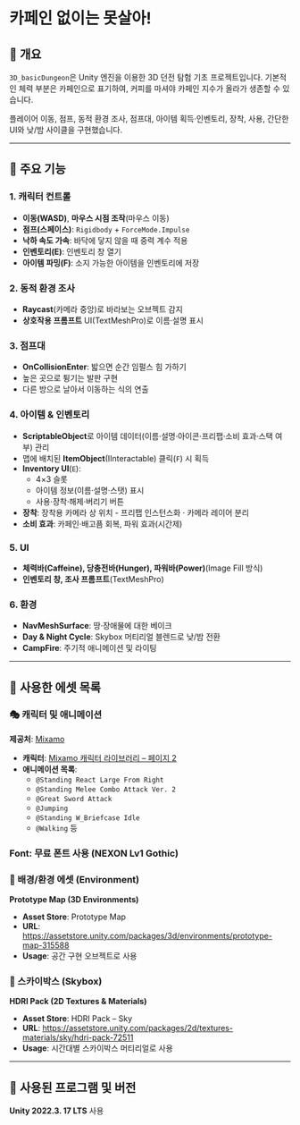 # 카페인 없이는 못살아!


## 📖 개요
`3D_basicDungeon`은 Unity 엔진을 이용한 3D 던전 탐험 기초 프로젝트입니다.
기본적인 체력 부분은 카페인으로 표기하여, 커피를 마셔야 카페인 지수가 올라가 생존할 수 있습니다.

플레이어 이동, 점프, 동적 환경 조사, 점프대, 아이템 획득·인벤토리, 장착, 사용, 간단한 UI와 낮/밤 사이클을 구현했습니다.

---

## 🚀 주요 기능
### 1. 캐릭터 컨트롤
- **이동(WASD)**, **마우스 시점 조작**(마우스 이동)  
- **점프(스페이스)**: `Rigidbody` + `ForceMode.Impulse`  
- **낙하 속도 가속**: 바닥에 닿지 않을 때 중력 계수 적용
- **인벤토리(E)**: 인벤토리 창 열기
- **아이템 파밍(F)**: 소지 가능한 아이템을 인벤토리에 저장

### 2. 동적 환경 조사
- **Raycast**(카메라 중앙)로 바라보는 오브젝트 감지  
- **상호작용 프롬프트** UI(TextMeshPro)로 이름·설명 표시

### 3. 점프대
- **OnCollisionEnter**: 밟으면 순간 임펄스 힘 가하기  
- 높은 곳으로 튕기는 발판 구현
- 다른 방으로 날아서 이동하는 식의 연출

### 4. 아이템 & 인벤토리
- **ScriptableObject**로 아이템 데이터(이름·설명·아이콘·프리팹·소비 효과·스택 여부) 관리
- 맵에 배치된 **ItemObject**(IInteractable) 클릭(`F`) 시 획득  
- **Inventory UI**(`E`):  
  - 4×3 슬롯  
  - 아이템 정보(이름·설명·스탯) 표시  
  - 사용·장착·해제·버리기 버튼  
- **장착**: 장착용 카메라 상 위치 - 프리팹 인스턴스화 · 카메라 레이어 분리  
- **소비 효과**: 카페인·배고픔 회복, 파워 효과(시간제)

### 5. UI
- **체력바(Caffeine), 당충전바(Hunger), 파워바(Power)**(Image Fill 방식)  
- **인벤토리 창, 조사 프롬프트**(TextMeshPro)  

### 6. 환경
- **NavMeshSurface**: 땅·장애물에 대한 베이크  
- **Day & Night Cycle**: Skybox 머티리얼 블렌드로 낮/밤 전환  
- **CampFire**: 주기적 애니메이션 및 라이팅  

---

## 🧾 사용한 에셋 목록

### 🎭 캐릭터 및 애니메이션  
**제공처**: [Mixamo](https://www.mixamo.com)
- **캐릭터**: [Mixamo 캐릭터 라이브러리 – 페이지 2](https://www.mixamo.com/#/?page=2&type=Character)
- **애니메이션 목록**:
  - `@Standing React Large From Right`
  - `@Standing Melee Combo Attack Ver. 2`
  - `@Great Sword Attack`
  - `@Jumping`
  - `@Standing W_Briefcase Idle`
  - `@Walking` 등

### Font: 무료 폰트 사용 (NEXON Lv1 Gothic)

### 🌄 배경/환경 에셋 (Environment)  
**Prototype Map (3D Environments)**
- **Asset Store**: Prototype Map  
- **URL**: https://assetstore.unity.com/packages/3d/environments/prototype-map-315588
- **Usage**: 공간 구현 오브젝트로 사용



### 🌌 스카이박스 (Skybox)  
**HDRI Pack (2D Textures & Materials)**
- **Asset Store**: HDRI Pack – Sky  
- **URL**: https://assetstore.unity.com/packages/2d/textures-materials/sky/hdri-pack-72511  
- **Usage**: 시간대별 스카이박스 머티리얼로 사용

---

## 🔧 사용된 프로그램 및 버전
**Unity 2022.3. 17 LTS** 사용
